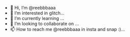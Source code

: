 - 👋 Hi, I’m @reebbbaaa
- 👀 I’m interested in glitch...
- 🌱 I’m currently learning ...
- 💞️ I’m looking to collaborate on ...
- 📫 How to reach me @reebbbaaa in insta and snap :)...

<!---
reebbbaaa/reebbbaaa is a ✨ special ✨ repository because its `README.md` (this file) appears on your GitHub profile.
You can click the Preview link to take a look at your changes.
--->
